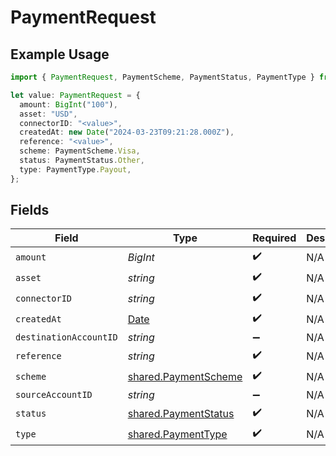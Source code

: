 # PaymentRequest

## Example Usage

```typescript
import { PaymentRequest, PaymentScheme, PaymentStatus, PaymentType } from "@formance/formance-sdk/sdk/models/shared";

let value: PaymentRequest = {
  amount: BigInt("100"),
  asset: "USD",
  connectorID: "<value>",
  createdAt: new Date("2024-03-23T09:21:28.000Z"),
  reference: "<value>",
  scheme: PaymentScheme.Visa,
  status: PaymentStatus.Other,
  type: PaymentType.Payout,
};
```

## Fields

| Field                                                                                         | Type                                                                                          | Required                                                                                      | Description                                                                                   | Example                                                                                       |
| --------------------------------------------------------------------------------------------- | --------------------------------------------------------------------------------------------- | --------------------------------------------------------------------------------------------- | --------------------------------------------------------------------------------------------- | --------------------------------------------------------------------------------------------- |
| `amount`                                                                                      | *BigInt*                                                                                      | :heavy_check_mark:                                                                            | N/A                                                                                           | 100                                                                                           |
| `asset`                                                                                       | *string*                                                                                      | :heavy_check_mark:                                                                            | N/A                                                                                           | USD                                                                                           |
| `connectorID`                                                                                 | *string*                                                                                      | :heavy_check_mark:                                                                            | N/A                                                                                           |                                                                                               |
| `createdAt`                                                                                   | [Date](https://developer.mozilla.org/en-US/docs/Web/JavaScript/Reference/Global_Objects/Date) | :heavy_check_mark:                                                                            | N/A                                                                                           |                                                                                               |
| `destinationAccountID`                                                                        | *string*                                                                                      | :heavy_minus_sign:                                                                            | N/A                                                                                           |                                                                                               |
| `reference`                                                                                   | *string*                                                                                      | :heavy_check_mark:                                                                            | N/A                                                                                           |                                                                                               |
| `scheme`                                                                                      | [shared.PaymentScheme](../../../sdk/models/shared/paymentscheme.md)                           | :heavy_check_mark:                                                                            | N/A                                                                                           |                                                                                               |
| `sourceAccountID`                                                                             | *string*                                                                                      | :heavy_minus_sign:                                                                            | N/A                                                                                           |                                                                                               |
| `status`                                                                                      | [shared.PaymentStatus](../../../sdk/models/shared/paymentstatus.md)                           | :heavy_check_mark:                                                                            | N/A                                                                                           |                                                                                               |
| `type`                                                                                        | [shared.PaymentType](../../../sdk/models/shared/paymenttype.md)                               | :heavy_check_mark:                                                                            | N/A                                                                                           |                                                                                               |
